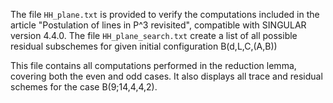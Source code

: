 The file `HH_plane.txt` is provided to verify the computations included in the article "Postulation of lines in P^3 revisited", compatible with SINGULAR version 4.4.0.
The file `HH_plane_search.txt` create a list of all possible residual subschemes for given initial configuration B(d,L,C,(A,B))

This file contains all computations performed in the reduction lemma, covering both the even and odd cases. It also displays all trace and residual schemes for the case B(9;14,4,4,2).
